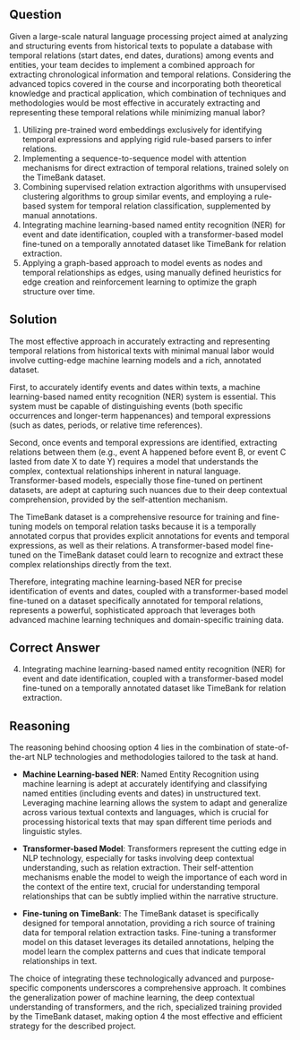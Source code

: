 ## Question
Given a large-scale natural language processing project aimed at analyzing and structuring events from historical texts to populate a database with temporal relations (start dates, end dates, durations) among events and entities, your team decides to implement a combined approach for extracting chronological information and temporal relations. Considering the advanced topics covered in the course and incorporating both theoretical knowledge and practical application, which combination of techniques and methodologies would be most effective in accurately extracting and representing these temporal relations while minimizing manual labor?

1. Utilizing pre-trained word embeddings exclusively for identifying temporal expressions and applying rigid rule-based parsers to infer relations.
2. Implementing a sequence-to-sequence model with attention mechanisms for direct extraction of temporal relations, trained solely on the TimeBank dataset.
3. Combining supervised relation extraction algorithms with unsupervised clustering algorithms to group similar events, and employing a rule-based system for temporal relation classification, supplemented by manual annotations.
4. Integrating machine learning-based named entity recognition (NER) for event and date identification, coupled with a transformer-based model fine-tuned on a temporally annotated dataset like TimeBank for relation extraction.
5. Applying a graph-based approach to model events as nodes and temporal relationships as edges, using manually defined heuristics for edge creation and reinforcement learning to optimize the graph structure over time.

## Solution
The most effective approach in accurately extracting and representing temporal relations from historical texts with minimal manual labor would involve cutting-edge machine learning models and a rich, annotated dataset.

First, to accurately identify events and dates within texts, a machine learning-based named entity recognition (NER) system is essential. This system must be capable of distinguishing events (both specific occurrences and longer-term happenances) and temporal expressions (such as dates, periods, or relative time references).

Second, once events and temporal expressions are identified, extracting relations between them (e.g., event A happened before event B, or event C lasted from date X to date Y) requires a model that understands the complex, contextual relationships inherent in natural language. Transformer-based models, especially those fine-tuned on pertinent datasets, are adept at capturing such nuances due to their deep contextual comprehension, provided by the self-attention mechanism.

The TimeBank dataset is a comprehensive resource for training and fine-tuning models on temporal relation tasks because it is a temporally annotated corpus that provides explicit annotations for events and temporal expressions, as well as their relations. A transformer-based model fine-tuned on the TimeBank dataset could learn to recognize and extract these complex relationships directly from the text.

Therefore, integrating machine learning-based NER for precise identification of events and dates, coupled with a transformer-based model fine-tuned on a dataset specifically annotated for temporal relations, represents a powerful, sophisticated approach that leverages both advanced machine learning techniques and domain-specific training data.

## Correct Answer
4. Integrating machine learning-based named entity recognition (NER) for event and date identification, coupled with a transformer-based model fine-tuned on a temporally annotated dataset like TimeBank for relation extraction.

## Reasoning
The reasoning behind choosing option 4 lies in the combination of state-of-the-art NLP technologies and methodologies tailored to the task at hand.

- **Machine Learning-based NER**: Named Entity Recognition using machine learning is adept at accurately identifying and classifying named entities (including events and dates) in unstructured text. Leveraging machine learning allows the system to adapt and generalize across various textual contexts and languages, which is crucial for processing historical texts that may span different time periods and linguistic styles.

- **Transformer-based Model**: Transformers represent the cutting edge in NLP technology, especially for tasks involving deep contextual understanding, such as relation extraction. Their self-attention mechanisms enable the model to weigh the importance of each word in the context of the entire text, crucial for understanding temporal relationships that can be subtly implied within the narrative structure.

- **Fine-tuning on TimeBank**: The TimeBank dataset is specifically designed for temporal annotation, providing a rich source of training data for temporal relation extraction tasks. Fine-tuning a transformer model on this dataset leverages its detailed annotations, helping the model learn the complex patterns and cues that indicate temporal relationships in text.

The choice of integrating these technologically advanced and purpose-specific components underscores a comprehensive approach. It combines the generalization power of machine learning, the deep contextual understanding of transformers, and the rich, specialized training provided by the TimeBank dataset, making option 4 the most effective and efficient strategy for the described project.